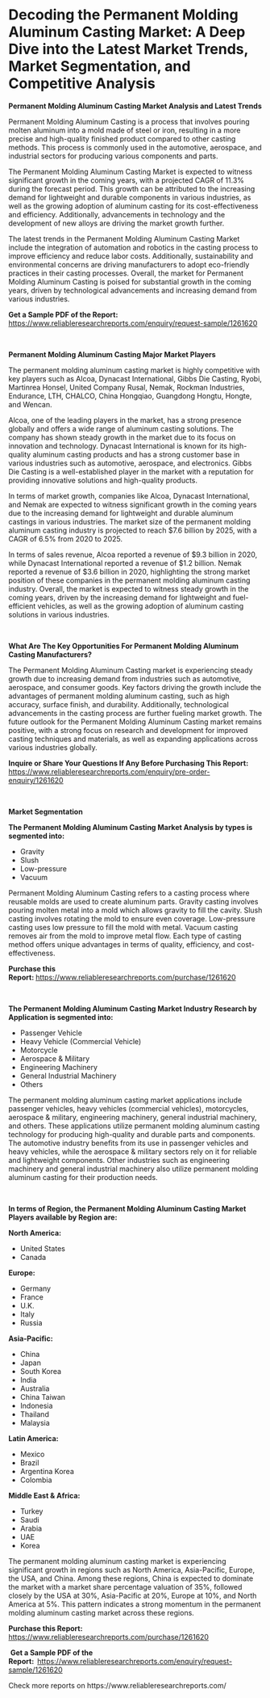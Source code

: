 <p><h1>Decoding the Permanent Molding Aluminum Casting Market: A Deep Dive into the Latest Market Trends, Market Segmentation, and Competitive Analysis</h1></p><p><strong>Permanent Molding Aluminum Casting Market Analysis and Latest Trends</strong></p>
<p><p>Permanent Molding Aluminum Casting is a process that involves pouring molten aluminum into a mold made of steel or iron, resulting in a more precise and high-quality finished product compared to other casting methods. This process is commonly used in the automotive, aerospace, and industrial sectors for producing various components and parts.</p><p>The Permanent Molding Aluminum Casting Market is expected to witness significant growth in the coming years, with a projected CAGR of 11.3% during the forecast period. This growth can be attributed to the increasing demand for lightweight and durable components in various industries, as well as the growing adoption of aluminum casting for its cost-effectiveness and efficiency. Additionally, advancements in technology and the development of new alloys are driving the market growth further.</p><p>The latest trends in the Permanent Molding Aluminum Casting Market include the integration of automation and robotics in the casting process to improve efficiency and reduce labor costs. Additionally, sustainability and environmental concerns are driving manufacturers to adopt eco-friendly practices in their casting processes. Overall, the market for Permanent Molding Aluminum Casting is poised for substantial growth in the coming years, driven by technological advancements and increasing demand from various industries.</p></p>
<p><strong>Get a Sample PDF of the Report:&nbsp;</strong> <a href="https://www.reliableresearchreports.com/enquiry/request-sample/1261620">https://www.reliableresearchreports.com/enquiry/request-sample/1261620</a></p>
<p>&nbsp;</p>
<p><strong>Permanent Molding Aluminum Casting Major Market Players</strong></p>
<p><p>The permanent molding aluminum casting market is highly competitive with key players such as Alcoa, Dynacast International, Gibbs Die Casting, Ryobi, Martinrea Honsel, United Company Rusal, Nemak, Rockman Industries, Endurance, LTH, CHALCO, China Hongqiao, Guangdong Hongtu, Hongte, and Wencan.</p><p>Alcoa, one of the leading players in the market, has a strong presence globally and offers a wide range of aluminum casting solutions. The company has shown steady growth in the market due to its focus on innovation and technology. Dynacast International is known for its high-quality aluminum casting products and has a strong customer base in various industries such as automotive, aerospace, and electronics. Gibbs Die Casting is a well-established player in the market with a reputation for providing innovative solutions and high-quality products.</p><p>In terms of market growth, companies like Alcoa, Dynacast International, and Nemak are expected to witness significant growth in the coming years due to the increasing demand for lightweight and durable aluminum castings in various industries. The market size of the permanent molding aluminum casting industry is projected to reach $7.6 billion by 2025, with a CAGR of 6.5% from 2020 to 2025.</p><p>In terms of sales revenue, Alcoa reported a revenue of $9.3 billion in 2020, while Dynacast International reported a revenue of $1.2 billion. Nemak reported a revenue of $3.6 billion in 2020, highlighting the strong market position of these companies in the permanent molding aluminum casting industry. Overall, the market is expected to witness steady growth in the coming years, driven by the increasing demand for lightweight and fuel-efficient vehicles, as well as the growing adoption of aluminum casting solutions in various industries.</p></p>
<p>&nbsp;</p>
<p><strong>What Are The Key Opportunities For Permanent Molding Aluminum Casting Manufacturers?</strong></p>
<p><p>The Permanent Molding Aluminum Casting market is experiencing steady growth due to increasing demand from industries such as automotive, aerospace, and consumer goods. Key factors driving the growth include the advantages of permanent molding aluminum casting, such as high accuracy, surface finish, and durability. Additionally, technological advancements in the casting process are further fueling market growth. The future outlook for the Permanent Molding Aluminum Casting market remains positive, with a strong focus on research and development for improved casting techniques and materials, as well as expanding applications across various industries globally.</p></p>
<p><strong>Inquire or Share Your Questions If Any Before Purchasing This Report:</strong> <a href="https://www.reliableresearchreports.com/enquiry/pre-order-enquiry/1261620">https://www.reliableresearchreports.com/enquiry/pre-order-enquiry/1261620</a></p>
<p>&nbsp;</p>
<p><strong>Market Segmentation</strong></p>
<p><strong>The Permanent Molding Aluminum Casting Market Analysis by types is segmented into:</strong></p>
<p><ul><li>Gravity</li><li>Slush</li><li>Low-pressure</li><li>Vacuum</li></ul></p>
<p><p>Permanent Molding Aluminum Casting refers to a casting process where reusable molds are used to create aluminum parts. Gravity casting involves pouring molten metal into a mold which allows gravity to fill the cavity. Slush casting involves rotating the mold to ensure even coverage. Low-pressure casting uses low pressure to fill the mold with metal. Vacuum casting removes air from the mold to improve metal flow. Each type of casting method offers unique advantages in terms of quality, efficiency, and cost-effectiveness.</p></p>
<p><strong>Purchase this Report:&nbsp;</strong><a href="https://www.reliableresearchreports.com/purchase/1261620">https://www.reliableresearchreports.com/purchase/1261620</a></p>
<p>&nbsp;</p>
<p><strong>The Permanent Molding Aluminum Casting Market Industry Research by Application is segmented into:</strong></p>
<p><ul><li>Passenger Vehicle</li><li>Heavy Vehicle (Commercial Vehicle)</li><li>Motorcycle</li><li>Aerospace & Military</li><li>Engineering Machinery</li><li>General Industrial Machinery</li><li>Others</li></ul></p>
<p><p>The permanent molding aluminum casting market applications include passenger vehicles, heavy vehicles (commercial vehicles), motorcycles, aerospace & military, engineering machinery, general industrial machinery, and others. These applications utilize permanent molding aluminum casting technology for producing high-quality and durable parts and components. The automotive industry benefits from its use in passenger vehicles and heavy vehicles, while the aerospace & military sectors rely on it for reliable and lightweight components. Other industries such as engineering machinery and general industrial machinery also utilize permanent molding aluminum casting for their production needs.</p></p>
<p>&nbsp;</p>
<p><strong>In terms of Region, the Permanent Molding Aluminum Casting Market Players available by Region are:</strong></p>
<p>
    <p> <strong> North America: </strong>
        <ul>
            <li>United States</li>
            <li>Canada</li>
        </ul>
        </p> 
    <p> <strong> Europe: </strong>
        <ul>
            <li>Germany</li>
            <li>France</li>
            <li>U.K.</li>
            <li>Italy</li>
            <li>Russia</li>
        </ul>
        </p> 
    <p> <strong> Asia-Pacific: </strong>
        <ul>
            <li>China</li>
            <li>Japan</li>
            <li>South Korea</li>
            <li>India</li>
            <li>Australia</li>
            <li>China Taiwan</li>
            <li>Indonesia</li>
            <li>Thailand</li>
            <li>Malaysia</li>
        </ul>
        </p> 
    <p> <strong> Latin America: </strong>
        <ul>
            <li>Mexico</li>
            <li>Brazil</li>
            <li>Argentina Korea</li>
            <li>Colombia</li>
        </ul>
        </p> 
    <p> <strong> Middle East & Africa: </strong>
        <ul>
            <li>Turkey</li>
            <li>Saudi</li>
            <li>Arabia</li>
            <li>UAE</li>
            <li>Korea</li>
        </ul>
    </p>
    </p>
<p><p>The permanent molding aluminum casting market is experiencing significant growth in regions such as North America, Asia-Pacific, Europe, the USA, and China. Among these regions, China is expected to dominate the market with a market share percentage valuation of 35%, followed closely by the USA at 30%, Asia-Pacific at 20%, Europe at 10%, and North America at 5%. This pattern indicates a strong momentum in the permanent molding aluminum casting market across these regions.</p></p>
<p><strong>Purchase this Report: </strong><a href="https://www.reliableresearchreports.com/purchase/1261620">https://www.reliableresearchreports.com/purchase/1261620</a></p>
<p>&nbsp;<strong>Get a Sample PDF of the Report:&nbsp;&nbsp;</strong><a href="https://www.reliableresearchreports.com/enquiry/request-sample/1261620">https://www.reliableresearchreports.com/enquiry/request-sample/1261620</a></p>
<p><strong></strong></p>
<p>Check more reports on https://www.reliableresearchreports.com/</p>